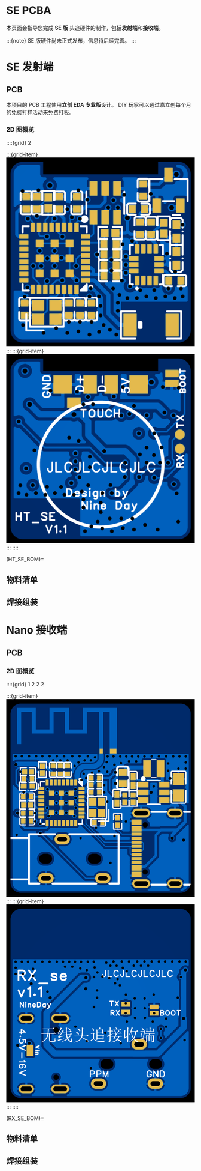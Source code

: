# SE PCBA

本页面会指导您完成 **SE 版** 头追硬件的制作，包括**发射端**和**接收端**。

:::{note}
SE 版硬件尚未正式发布，信息待后续完善。
:::

# SE 发射端

## PCB

本项目的 PCB 工程使用**立创 EDA 专业版**设计。 DIY 玩家可以通过嘉立创每个月的免费打样活动来免费打板。  

### 2D 图概览

::::{grid} 2

:::{grid-item}
![2D_HT_se_top](../../_static/2D_HT_se_top.png)
:::
:::{grid-item}
![2D_HT_se_bottom](../../_static/2D_HT_se_bottom.png)
:::
::::

(HT_SE_BOM)=
## 物料清单

## 焊接组装


# Nano 接收端

## PCB

### 2D 图概览

::::{grid} 1 2 2 2

:::{grid-item}
![2D_RX_se_top](../../_static/2D_RX_se_top.png)
:::
:::{grid-item}
![2D_RX_se_bottom](../../_static/2D_RX_se_bottom.png)
:::
::::

(RX_SE_BOM)=
## 物料清单

## 焊接组装